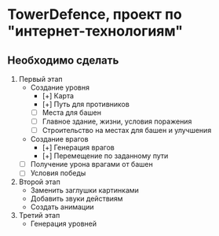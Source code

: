 # TowerDefence, проект по "интернет-технологиям"
## Необходимо сделать
1. Первый этап
   - Создание уровня
     - [+] Карта
     - [+] Путь для противников
     - [ ] Места для башен
     - [ ] Главное здание, жизни, условия поражения
     - [ ] Строительство на местах для башен и улучшения
   - Создание врагов
     - [+] Генерация врагов
     - [+] Перемещение по заданному пути
   - [ ] Получение урона врагами от башен
   - [ ] Условия победы
2. Второй этап
   - Заменить заглушки картинками
   - Добавить звуки действиям
   - Создать анимации
3. Третий этап
   - Генерация уровней
